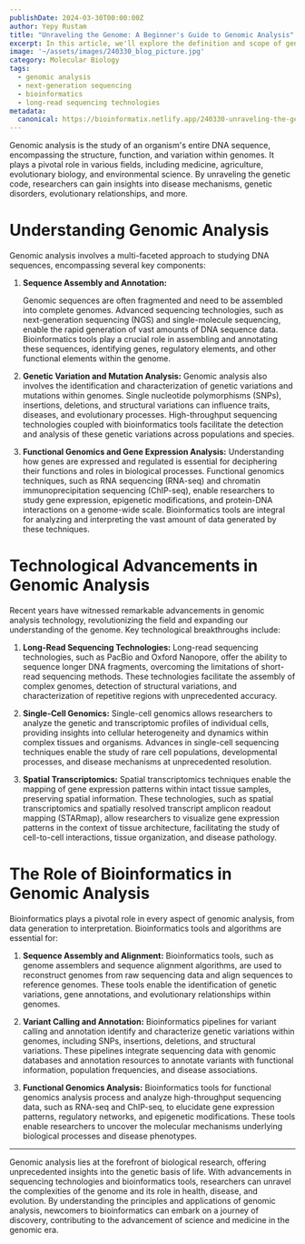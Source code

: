 ```yaml
---
publishDate: 2024-03-30T00:00:00Z
author: Yepy Rustam
title: "Unraveling the Genome: A Beginner's Guide to Genomic Analysis"
excerpt: In this article, we'll explore the definition and scope of genomic analysis, highlighting the latest technological advancements shaping the field. We'll also uncover the crucial role of bioinformatics in deciphering the complexities of genomic data, empowering newcomers to embark on their journey into the fascinating realm of genomics. 
image: '~/assets/images/240330_blog_picture.jpg'
category: Molecular Biology
tags:
  - genomic analysis
  - next-generation sequencing
  - bioinformatics
  - long-read sequencing technologies
metadata:
  canonical: https://bioinformatix.netlify.app/240330-unraveling-the-genome
---
```


Genomic analysis is the study of an organism's entire DNA sequence, encompassing the structure, function, and variation within genomes. It plays a pivotal role in various fields, including medicine, agriculture, evolutionary biology, and environmental science. By unraveling the genetic code, researchers can gain insights into disease mechanisms, genetic disorders, evolutionary relationships, and more.

# Understanding Genomic Analysis

Genomic analysis involves a multi-faceted approach to studying DNA sequences, encompassing several key components:

1. **Sequence Assembly and Annotation:**

   Genomic sequences are often fragmented and need to be assembled into complete genomes. Advanced sequencing technologies, such as next-generation sequencing (NGS) and single-molecule sequencing, enable the rapid generation of vast amounts of DNA sequence data. Bioinformatics tools play a crucial role in assembling and annotating these sequences, identifying genes, regulatory elements, and other functional elements within the genome.

2. **Genetic Variation and Mutation Analysis:**
   Genomic analysis also involves the identification and characterization of genetic variations and mutations within genomes. Single nucleotide polymorphisms (SNPs), insertions, deletions, and structural variations can influence traits, diseases, and evolutionary processes. High-throughput sequencing technologies coupled with bioinformatics tools facilitate the detection and analysis of these genetic variations across populations and species.

3. **Functional Genomics and Gene Expression Analysis:**
   Understanding how genes are expressed and regulated is essential for deciphering their functions and roles in biological processes. Functional genomics techniques, such as RNA sequencing (RNA-seq) and chromatin immunoprecipitation sequencing (ChIP-seq), enable researchers to study gene expression, epigenetic modifications, and protein-DNA interactions on a genome-wide scale. Bioinformatics tools are integral for analyzing and interpreting the vast amount of data generated by these techniques.

# Technological Advancements in Genomic Analysis

Recent years have witnessed remarkable advancements in genomic analysis technology, revolutionizing the field and expanding our understanding of the genome. Key technological breakthroughs include:

1. **Long-Read Sequencing Technologies:**
   Long-read sequencing technologies, such as PacBio and Oxford Nanopore, offer the ability to sequence longer DNA fragments, overcoming the limitations of short-read sequencing methods. These technologies facilitate the assembly of complex genomes, detection of structural variations, and characterization of repetitive regions with unprecedented accuracy.

2. **Single-Cell Genomics:**
   Single-cell genomics allows researchers to analyze the genetic and transcriptomic profiles of individual cells, providing insights into cellular heterogeneity and dynamics within complex tissues and organisms. Advances in single-cell sequencing techniques enable the study of rare cell populations, developmental processes, and disease mechanisms at unprecedented resolution.

3. **Spatial Transcriptomics:**
   Spatial transcriptomics techniques enable the mapping of gene expression patterns within intact tissue samples, preserving spatial information. These technologies, such as spatial transcriptomics and spatially resolved transcript amplicon readout mapping (STARmap), allow researchers to visualize gene expression patterns in the context of tissue architecture, facilitating the study of cell-to-cell interactions, tissue organization, and disease pathology.

# The Role of Bioinformatics in Genomic Analysis

Bioinformatics plays a pivotal role in every aspect of genomic analysis, from data generation to interpretation. Bioinformatics tools and algorithms are essential for:

1. **Sequence Assembly and Alignment:**
   Bioinformatics tools, such as genome assemblers and sequence alignment algorithms, are used to reconstruct genomes from raw sequencing data and align sequences to reference genomes. These tools enable the identification of genetic variations, gene annotations, and evolutionary relationships within genomes.

2. **Variant Calling and Annotation:**
   Bioinformatics pipelines for variant calling and annotation identify and characterize genetic variations within genomes, including SNPs, insertions, deletions, and structural variations. These pipelines integrate sequencing data with genomic databases and annotation resources to annotate variants with functional information, population frequencies, and disease associations.

3. **Functional Genomics Analysis:**
   Bioinformatics tools for functional genomics analysis process and analyze high-throughput sequencing data, such as RNA-seq and ChIP-seq, to elucidate gene expression patterns, regulatory networks, and epigenetic modifications. These tools enable researchers to uncover the molecular mechanisms underlying biological processes and disease phenotypes.

***

Genomic analysis lies at the forefront of biological research, offering unprecedented insights into the genetic basis of life. With advancements in sequencing technologies and bioinformatics tools, researchers can unravel the complexities of the genome and its role in health, disease, and evolution. By understanding the principles and applications of genomic analysis, newcomers to bioinformatics can embark on a journey of discovery, contributing to the advancement of science and medicine in the genomic era.

